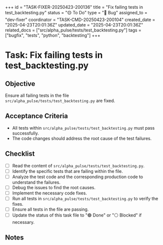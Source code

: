 +++
id = "TASK-FIXER-20250423-200136"
title = "Fix failing tests in test_backtesting.py"
status = "🟡 To Do"
type = "🐞 Bug"
assigned_to = "dev-fixer"
coordinator = "TASK-CMD-20250423-200104"
created_date = "2025-04-23T20:01:36Z"
updated_date = "2025-04-23T20:01:36Z"
related_docs = ["src/alpha_pulse/tests/test_backtesting.py"]
tags = ["bugfix", "tests", "python", "backtesting"]
+++

# Task: Fix failing tests in test_backtesting.py

## Objective
Ensure all failing tests in the file `src/alpha_pulse/tests/test_backtesting.py` are fixed.

## Acceptance Criteria
- All tests within `src/alpha_pulse/tests/test_backtesting.py` must pass successfully.
- The code changes should address the root cause of the test failures.

## Checklist
- [ ] Read the content of `src/alpha_pulse/tests/test_backtesting.py`.
- [ ] Identify the specific tests that are failing within the file.
- [ ] Analyze the test code and the corresponding production code to understand the failures.
- [ ] Debug the issues to find the root causes.
- [ ] Implement the necessary code fixes.
- [ ] Run all tests in `src/alpha_pulse/tests/test_backtesting.py` to verify the fixes.
- [ ] Ensure all tests in the file are passing.
- [ ] Update the status of this task file to "🟢 Done" or "⚪ Blocked" if necessary.

## Notes